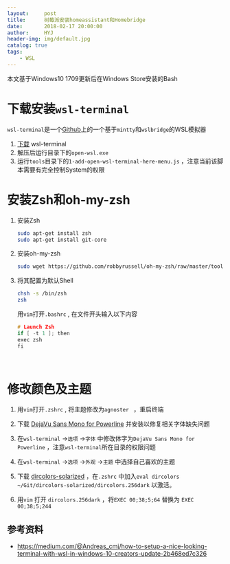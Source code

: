 ```yaml
---
layout:     post
title:      树莓派安装homeassistant和Homebridge
date:       2018-02-17 20:00:00
author:     HYJ
header-img: img/default.jpg
catalog: true
tags:
    - WSL
---
```



本文基于Windows10 1709更新后在Windows Store安装的Bash
 <!-- more --> 

# 下载安装`wsl-terminal`
`wsl-terminal`是一个[Github](https://github.com/goreliu/wsl-terminal)上的一个基于`mintty`和`wslbridge`的WSL模拟器

1. [下载](https://github.com/goreliu/wsl-terminal/releases) wsl-terminal
2. 解压后运行目录下的`open-wsl.exe` 
3. 运行`tools`目录下的`1-add-open-wsl-terminal-here-menu.js` ，注意当前该脚本需要有完全控制System的权限

# 安装Zsh和oh-my-zsh

1. 安装Zsh

   ```bash
   sudo apt-get install zsh
   sudo apt-get install git-core
   ```

2. 安装oh-my-zsh

   ```bash
   sudo wget https://github.com/robbyrussell/oh-my-zsh/raw/master/tools/install.sh -O - | zsh
   ```

3. 将其配置为默认Shell

   ```bash
   chsh -s /bin/zsh
   zsh
   ```

   用`vim`打开`.bashrc` , 在文件开头输入以下内容

   ```C
   # Launch Zsh
   if [ -t 1 ]; then
   exec zsh
   fi
   ```

   ​

# 修改颜色及主题

1. 用`vim`打开`.zshrc`  , 将主题修改为`agnoster ` ，重启终端

2. 下载 [DejaVu Sans Mono for Powerline](https://github.com/powerline/fonts/blob/master/DejaVuSansMono/DejaVu%20Sans%20Mono%20for%20Powerline.ttf) 并安装以修复相关字体缺失问题

3. 在`wsl-terminal` ->`选项` ->`字体` 中修改体字为`DejaVu Sans Mono for Powerline` ，注意`wsl-terminal`所在目录的权限问题

4. 在`wsl-terminal` ->`选项` ->`外观` ->`主题` 中选择自己喜欢的主题

5. 下载 [dircolors-solarized](https://github.com/seebi/dircolors-solarized) ，在`.zshrc` 中加入`eval dircolors ~/Git/dircolors-solarized/dircolors.256dark` 以激活。

6. 用`vim` 打开 `dircolors.256dark` ，将`EXEC 00;38;5;64` 替换为 `EXEC 00;38;5;244`







## 参考资料

* https://medium.com/@Andreas_cmj/how-to-setup-a-nice-looking-terminal-with-wsl-in-windows-10-creators-update-2b468ed7c326